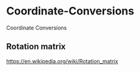 # Coordinate-Conversions
Coordinate Conversions

## Rotation matrix
https://en.wikipedia.org/wiki/Rotation_matrix

